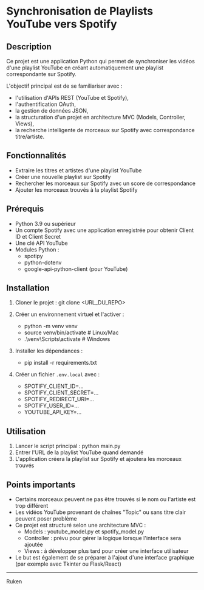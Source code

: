 # Synchronisation de Playlists YouTube vers Spotify

## Description
Ce projet est une application Python qui permet de synchroniser les vidéos d'une playlist YouTube
en créant automatiquement une playlist correspondante sur Spotify.

L'objectif principal est de se familiariser avec :
- l'utilisation d'APIs REST (YouTube et Spotify),
- l'authentification OAuth,
- la gestion de données JSON,
- la structuration d'un projet en architecture MVC (Models, Controller, Views),
- la recherche intelligente de morceaux sur Spotify avec correspondance titre/artiste.

## Fonctionnalités
- Extraire les titres et artistes d'une playlist YouTube
- Créer une nouvelle playlist sur Spotify
- Rechercher les morceaux sur Spotify avec un score de correspondance
- Ajouter les morceaux trouvés à la playlist Spotify

## Prérequis
- Python 3.9 ou supérieur
- Un compte Spotify avec une application enregistrée pour obtenir Client ID et Client Secret
- Une clé API YouTube
- Modules Python :
    - spotipy
    - python-dotenv
    - google-api-python-client (pour YouTube)

## Installation
1. Cloner le projet :
   git clone <URL_DU_REPO>

2. Créer un environnement virtuel et l'activer :
   - python -m venv venv
   - source venv/bin/activate   # Linux/Mac
   - .\venv\Scripts\activate    # Windows
3. Installer les dépendances :
   - pip install -r requirements.txt
4. Créer un fichier `.env.local` avec :
   - SPOTIFY_CLIENT_ID=...
   - SPOTIFY_CLIENT_SECRET=...
   - SPOTIFY_REDIRECT_URI=...
   - SPOTIFY_USER_ID=...
   - YOUTUBE_API_KEY=...

## Utilisation
1. Lancer le script principal :
   python main.py
2. Entrer l'URL de la playlist YouTube quand demandé
3. L'application créera la playlist sur Spotify et ajoutera les morceaux trouvés

## Points importants
- Certains morceaux peuvent ne pas être trouvés si le nom ou l'artiste est trop différent
- Les vidéos YouTube provenant de chaînes "Topic" ou sans titre clair peuvent poser problème
- Ce projet est structuré selon une architecture MVC :
    - Models : youtube_model.py et spotify_model.py
    - Controller : prévu pour gérer la logique lorsque l'interface sera ajoutée
    - Views : à développer plus tard pour créer une interface utilisateur
- Le but est également de se préparer à l'ajout d'une interface graphique (par exemple avec Tkinter ou Flask/React)

---
Ruken